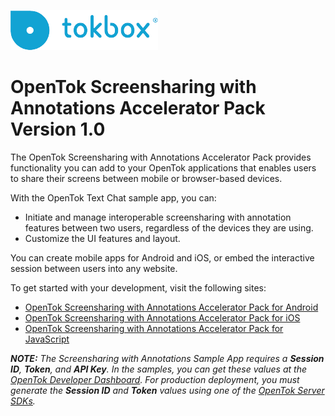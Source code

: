 ![logo](./tokbox-logo.png)

# OpenTok Screensharing with Annotations Accelerator Pack<br/>Version 1.0

The OpenTok Screensharing with Annotations Accelerator Pack provides functionality you can add to your OpenTok applications that enables users to share their screens between mobile or browser-based devices. 

With the OpenTok Text Chat sample app, you can:

- Initiate and manage interoperable screensharing with annotation features between two users, regardless of the devices they are using.
- Customize the UI features and layout.

You can create mobile apps for Android and iOS, or embed the interactive session between users into any website. 

To get started with your development, visit the following sites:

- [OpenTok Screensharing with Annotations Accelerator Pack for Android](./android)
- [OpenTok Screensharing with Annotations Accelerator Pack for iOS](./iOS)
- [OpenTok Screensharing with Annotations Accelerator Pack for JavaScript](./JS)

_**NOTE:** The Screensharing with Annotations Sample App requires a **Session ID**, **Token**, and **API Key**. In the samples, you can get these values at the [OpenTok Developer Dashboard](https://dashboard.tokbox.com/). For production deployment, you must generate the **Session ID** and **Token** values using one of the [OpenTok Server SDKs](https://tokbox.com/developer/sdks/server/)._


